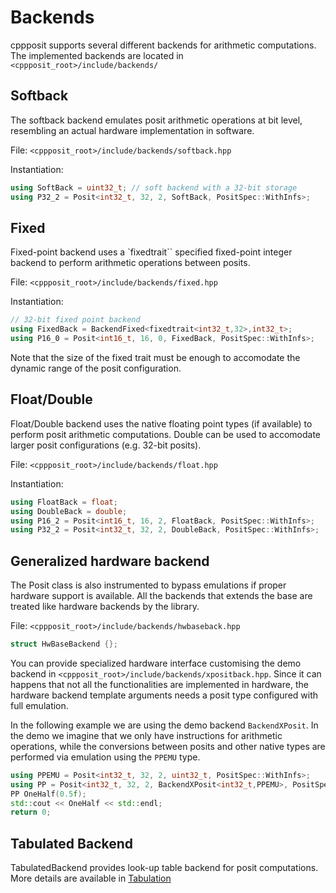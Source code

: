 # Backends

cppposit supports several different backends for arithmetic computations.
The implemented backends are located in `<cppposit_root>/include/backends/`

## Softback

The softback backend emulates posit arithmetic operations at bit level, resembling an actual hardware implementation in software.

File: `<cppposit_root>/include/backends/softback.hpp`

Instantiation:
```c++
using SoftBack = uint32_t; // soft backend with a 32-bit storage
using P32_2 = Posit<int32_t, 32, 2, SoftBack, PositSpec::WithInfs>;
```

## Fixed

Fixed-point backend uses a `fixedtrait`` specified fixed-point integer backend to perform arithmetic operations between posits. 

File: `<cppposit_root>/include/backends/fixed.hpp`

Instantiation:
```c++
// 32-bit fixed point backend
using FixedBack = BackendFixed<fixedtrait<int32_t,32>,int32_t>; 
using P16_0 = Posit<int16_t, 16, 0, FixedBack, PositSpec::WithInfs>;
```

Note that the size of the fixed trait must be enough to accomodate the dynamic range of the posit configuration.

## Float/Double

Float/Double backend uses the native floating point types (if available) to perform posit arithmetic computations. Double can be used to accomodate larger posit configurations (e.g. 32-bit posits).

File: `<cppposit_root>/include/backends/float.hpp`

Instantiation:
```c++
using FloatBack = float; 
using DoubleBack = double; 
using P16_2 = Posit<int16_t, 16, 2, FloatBack, PositSpec::WithInfs>;
using P32_2 = Posit<int32_t, 32, 2, DoubleBack, PositSpec::WithInfs>;
```

## Generalized hardware backend

The Posit class is also instrumented to bypass emulations if proper hardware support is available. All the backends that extends the base are treated like hardware backends by the library.

File: `<cppposit_root>/include/backends/hwbaseback.hpp`

```c++
struct HwBaseBackend {};
``` 

You can provide specialized hardware interface customising the demo backend in `<cppposit_root>/include/backends/xpositback.hpp`. Since it can happens that not all the functionalities are implemented in hardware, the hardware backend template arguments needs a posit type configured with full emulation.

In the following example we are using the demo backend `BackendXPosit`. In the demo we imagine that we only have instructions for arithmetic operations, while the conversions between posits and other native types are performed via emulation using the `PPEMU` type.

```c++
using PPEMU = Posit<int32_t, 32, 2, uint32_t, PositSpec::WithInfs>;
using PP = Posit<int32_t, 32, 2, BackendXPosit<int32_t,PPEMU>, PositSpec::WithInfs>;
PP OneHalf(0.5f);
std::cout << OneHalf << std::endl;
return 0;
```

## Tabulated Backend

TabulatedBackend provides look-up table backend for posit computations. More details are available in [Tabulation](docTabulation.html)

